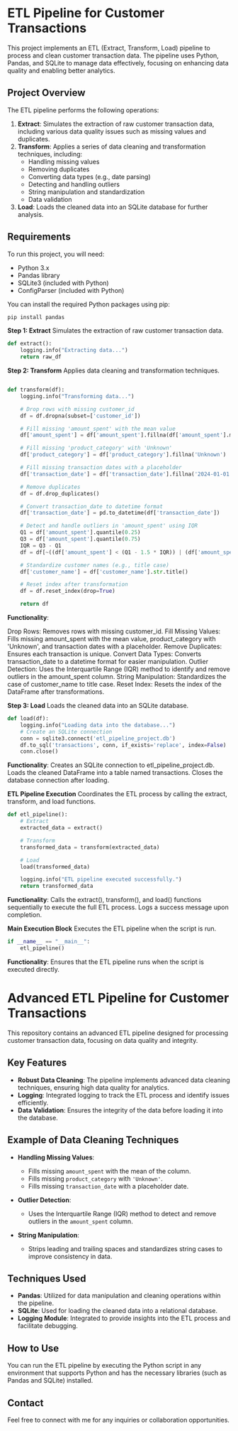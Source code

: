 # ETL Pipeline for Customer Transactions

This project implements an ETL (Extract, Transform, Load) pipeline to process and clean customer transaction data. The pipeline uses Python, Pandas, and SQLite to manage data effectively, focusing on enhancing data quality and enabling better analytics.

## Project Overview

The ETL pipeline performs the following operations:

1. **Extract**: Simulates the extraction of raw customer transaction data, including various data quality issues such as missing values and duplicates.
2. **Transform**: Applies a series of data cleaning and transformation techniques, including:
   - Handling missing values
   - Removing duplicates
   - Converting data types (e.g., date parsing)
   - Detecting and handling outliers
   - String manipulation and standardization
   - Data validation
3. **Load**: Loads the cleaned data into an SQLite database for further analysis.

## Requirements

To run this project, you will need:

- Python 3.x
- Pandas library
- SQLite3 (included with Python)
- ConfigParser (included with Python)

You can install the required Python packages using pip:

```bash
pip install pandas
```

**Step 1: Extract**
Simulates the extraction of raw customer transaction data.
```python
def extract():
    logging.info("Extracting data...")
    return raw_df
```

**Step 2: Transform**
Applies data cleaning and transformation techniques.
```python

def transform(df):
    logging.info("Transforming data...")

    # Drop rows with missing customer_id
    df = df.dropna(subset=['customer_id'])

    # Fill missing 'amount_spent' with the mean value
    df['amount_spent'] = df['amount_spent'].fillna(df['amount_spent'].mean())

    # Fill missing 'product_category' with 'Unknown'
    df['product_category'] = df['product_category'].fillna('Unknown')

    # Fill missing transaction dates with a placeholder
    df['transaction_date'] = df['transaction_date'].fillna('2024-01-01')

    # Remove duplicates
    df = df.drop_duplicates()

    # Convert transaction_date to datetime format
    df['transaction_date'] = pd.to_datetime(df['transaction_date'])

    # Detect and handle outliers in 'amount_spent' using IQR
    Q1 = df['amount_spent'].quantile(0.25)
    Q3 = df['amount_spent'].quantile(0.75)
    IQR = Q3 - Q1
    df = df[~((df['amount_spent'] < (Q1 - 1.5 * IQR)) | (df['amount_spent'] > (Q3 + 1.5 * IQR)))]

    # Standardize customer names (e.g., title case)
    df['customer_name'] = df['customer_name'].str.title()

    # Reset index after transformation
    df = df.reset_index(drop=True)

    return df
```

**Functionality**: 

Drop Rows: Removes rows with missing customer_id.
Fill Missing Values: Fills missing amount_spent with the mean value, product_category with 'Unknown', and transaction dates with a placeholder.
Remove Duplicates: Ensures each transaction is unique.
Convert Data Types: Converts transaction_date to a datetime format for easier manipulation.
Outlier Detection: Uses the Interquartile Range (IQR) method to identify and remove outliers in the amount_spent column.
String Manipulation: Standardizes the case of customer_name to title case.
Reset Index: Resets the index of the DataFrame after transformations.

**Step 3: Load**
Loads the cleaned data into an SQLite database.

```python
def load(df):
    logging.info("Loading data into the database...")
    # Create an SQLite connection
    conn = sqlite3.connect('etl_pipeline_project.db')
    df.to_sql('transactions', conn, if_exists='replace', index=False)
    conn.close()
```

  **Functionality**: 
Creates an SQLite connection to etl_pipeline_project.db.
Loads the cleaned DataFrame into a table named transactions.
Closes the database connection after loading.

**ETL Pipeline Execution**
Coordinates the ETL process by calling the extract, transform, and load functions.
```python
def etl_pipeline():
    # Extract
    extracted_data = extract()

    # Transform
    transformed_data = transform(extracted_data)

    # Load
    load(transformed_data)

    logging.info("ETL pipeline executed successfully.")
    return transformed_data
```

**Functionality**: 
Calls the extract(), transform(), and load() functions sequentially to execute the full ETL process.
Logs a success message upon completion.

**Main Execution Block**
Executes the ETL pipeline when the script is run.
```python
if __name__ == "__main__":
    etl_pipeline()
```
**Functionality**: Ensures that the ETL pipeline runs when the script is executed directly.

# Advanced ETL Pipeline for Customer Transactions

This repository contains an advanced ETL pipeline designed for processing customer transaction data, focusing on data quality and integrity.

## Key Features

- **Robust Data Cleaning**: The pipeline implements advanced data cleaning techniques, ensuring high data quality for analytics.
- **Logging**: Integrated logging to track the ETL process and identify issues efficiently.
- **Data Validation**: Ensures the integrity of the data before loading it into the database.

## Example of Data Cleaning Techniques

- **Handling Missing Values**:
  - Fills missing `amount_spent` with the mean of the column.
  - Fills missing `product_category` with `'Unknown'`.
  - Fills missing `transaction_date` with a placeholder date.

- **Outlier Detection**:
  - Uses the Interquartile Range (IQR) method to detect and remove outliers in the `amount_spent` column.

- **String Manipulation**:
  - Strips leading and trailing spaces and standardizes string cases to improve consistency in data.

## Techniques Used

- **Pandas**: Utilized for data manipulation and cleaning operations within the pipeline.
- **SQLite**: Used for loading the cleaned data into a relational database.
- **Logging Module**: Integrated to provide insights into the ETL process and facilitate debugging.

## How to Use

You can run the ETL pipeline by executing the Python script in any environment that supports Python and has the necessary libraries (such as Pandas and SQLite) installed. 

## Contact

Feel free to connect with me for any inquiries or collaboration opportunities.


